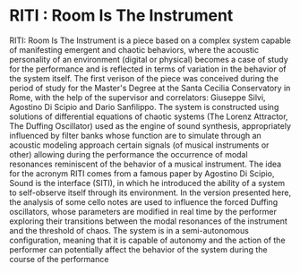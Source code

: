 # RITI : Room Is The Instrument

RITI: Room Is The Instrument is a piece based on a complex system capable of manifesting emergent and chaotic behaviors, where the acoustic personality of an environment (digital or physical) becomes a case of study for the performance and is reflected in terms of variation in the behavior of the system itself.
The first verison of the piece was conceived during the period of study for the Master's Degree at the Santa Cecilia Conservatory in Rome, 
with the help of the supervisor and correlators: Giuseppe Silvi, Agostino Di Scipio and Dario Sanfilippo.
The system is constructed using solutions of differential equations of chaotic systems (The Lorenz Attractor, The Duffing Oscillator)
used as the engine of sound synthesis, appropriately influenced by filter banks whose function are to simulate through an acoustic modeling approach
certain signals (of musical instruments or other) allowing during the performance the occurrence of modal resonances reminiscent of the behavior of a musical instrument.
The idea for the acronym RITI comes from a famous paper by Agostino Di Scipio, Sound is the interface (SITI), in which he introduced the ability of a system to self-observe itself through its environment.
In the version presented here, the analysis of some cello notes are used to influence the forced Duffing oscillators, 
whose parameters are modified in real time by the performer exploring their transitions between the modal resonances of the instrument and the threshold of chaos.
The system is in a semi-autonomous configuration, meaning that it is capable of autonomy and the action of the performer can potentially affect the behavior of the system during the course of the performance

